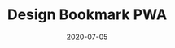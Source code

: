---
title: Design Bookmark PWA 
projectLink: https://desbook-pwa.sznm.dev
repoLink: https://github.com/sozonome/desbook-pwa
description: Designer's Bookmark site for resources and inspirations on the web
date: "2020-07-05"
icon: "/app_icons/desbook-pwa.svg"
appStoreLink: 
playStoreLink:
---